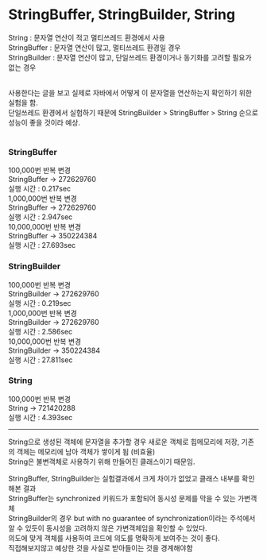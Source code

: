 # StringBuffer, StringBuilder, String

String : 문자열 연산이 적고 멀티쓰레드 환경에서 사용<br>
StringBuffer : 문자열 연산이 많고, 멀티쓰레드 환경일 경우<br>
StringBuilder : 문자열 연산이 많고, 단일쓰레드 환경이거나 동기화를 고려할 필요가 없는 경우<br>
<br>

사용한다는 글을 보고 실제로 자바에서 어떻게 이 문자열을 연산하는지 확인하기 위한 실험을 함.<br>
단일쓰레드 환경에서 실험하기 때문에 StringBuilder > StringBuffer > String 순으로 성능이 좋을 것이라 예상.<br>
<br>


### StringBuffer<br>
100,000번 반복 변경<br>
StringBuffer -> 272629760<br>
실행 시간 : 0.217sec<br>
1,000,000번 반복 변경<br>
StringBuffer -> 272629760<br>
실행 시간 : 2.947sec<br>
10,000,000번 반복 변경<br>
StringBuffer -> 350224384<br>
실행 시간 : 27.693sec<br>


### StringBuilder <br>
100,000번 반복 변경<br>
StringBuilder -> 272629760<br>
실행 시간 : 0.219sec<br>
1,000,000번 반복 변경<br>
StringBuilder -> 272629760<br>
실행 시간 : 2.586sec<br>
10,000,000번 반복 변경<br>
StringBuilder -> 350224384<br>
실행 시간 : 27.811sec<br>

### String<br>
100,000번 반복 변경<br>
String -> 721420288<br>
실행 시간 : 4.393sec<br>


<hr>
String으로 생성된 객체에 문자열을 추가할 경우 새로운 객체로 힙메모리에 저장, 기존의 객체는 메모리에 남아 객체가 쌓이게 됨 (비효율)<br>
String은 불변객체로 사용하기 위해 만들어진 클래스이기 때문임.<br>

StringBuffer, StringBuilder는 실험결과에서 크게 차이가 없었고 클래스 내부를 확인해본 결과<br>
StringBuffer는 synchronized 키워드가 포함되어 동시성 문제를 막을 수 있는 가변객체<br>
StringBuilder의 경우 but with no guarantee of synchronization이라는 주석에서 알 수 있듯이 동시성을 고려하지 않은 가변객체임을 확인할 수 있었다.<br>
의도에 맞게 객체를 사용하여 코드에 의도를 명확하게 보여주는 것이 좋다.<br>
직접해보지않고 예상한 것을 사실로 받아들이는 것을 경계해야함
